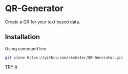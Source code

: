 # QR-Generator

Create a QR for your text based data.

## Installation

Using command line.

```bash
git clone https://github.com/sksketer/QR-Generator.git
```

[TRY it](https://sksketer.github.io/QR-Generator/)
